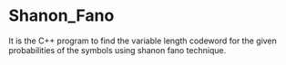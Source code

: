 # Shanon_Fano
It is the C++ program to find the variable length codeword for the given probabilities of the symbols using shanon fano technique.
